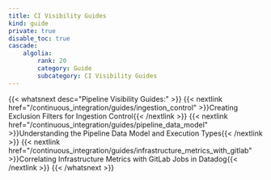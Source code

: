 ```yaml
---
title: CI Visibility Guides
kind: guide
private: true
disable_toc: true
cascade:
    algolia:
        rank: 20
        category: Guide
        subcategory: CI Visibility Guides
---
```


{{< whatsnext desc="Pipeline Visibility Guides:" >}}
    {{< nextlink href="/continuous_integration/guides/ingestion_control" >}}Creating Exclusion Filters for Ingestion Control{{< /nextlink >}}
    {{< nextlink href="/continuous_integration/guides/pipeline_data_model" >}}Understanding the Pipeline Data Model and Execution Types{{< /nextlink >}}
    {{< nextlink href="/continuous_integration/guides/infrastructure_metrics_with_gitlab" >}}Correlating Infrastructure Metrics with GitLab Jobs in Datadog{{< /nextlink >}}
{{< /whatsnext >}}
